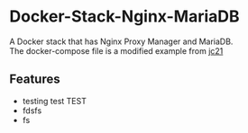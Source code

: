 # Docker-Stack-Nginx-MariaDB
 A Docker stack that has Nginx Proxy Manager and MariaDB.<br>
 The docker-compose file is a modified example from [jc21](https://github.com/NginxProxyManager/nginx-proxy-manager)
 

 <h2>Features</h2>
 
 - testing test TEST
 - fdsfs
 - fs
